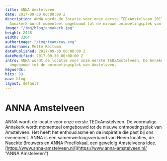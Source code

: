 ```yaml
---
title: ANNA Amstelveen
date: 2017-09-30 00:00:00 Z
description: ANNA wordt de locatie voor onze eerste TEDxAmstelveen 2017. De voormalige
  Annakerk wordt momenteel omgebouwd tot de nieuwe ontmoetingsplek van Amstelveen.
image: "/img/blog/annakerk.jpg"
height: 2448
width: 3264
authorimage: "/img/team/ray.svg"
authorname: Mette Reitsma
datePublished: 2017-09-30 00:00:00 Z
dateModified: 2017-09-30 00:00:00 Z
intro: ANNA wordt de locatie voor onze eerste TEDxAmstelveen. De Annakerk wordt momenteel
  omgebouwd tot de ontmoetingsplek van Amstelveen.
keywords: 
hits: 99
nav: blog
layout: default
---
```


# ANNA Amstelveen

<a href="{{site.url}}{{page.url}}" title="{{ page.title }}"><amp-img noloading width="100" height="100" alt="{{ page.title }}" layout="responsive" src="{{site.url}}{{ page.image }}" class="photo pull-left"></amp-img></a>

ANNA wordt de locatie voor onze eerste TEDxAmstelveen. De voormalige Annakerk wordt momenteel omgebouwd tot de nieuwe ontmoetingsplek van Amstelveen. Het heeft het enthousiasme en de inspiratie die past bij ons evenement. ANNA is een samenwerkingsverband van Heem locaties, de Naeckte Brouwers en ANNA Proeflokaal,  een geweldig Amstelveens idee.
[https://www.anna-amstelveen.nl/](https://www.anna-amstelveen.nl/ "ANNA Amstelveen")
